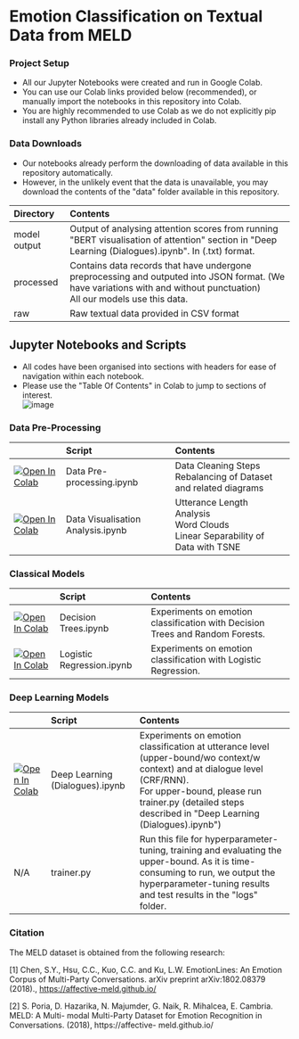 # Emotion Classification on Textual Data from MELD

### Project Setup
- All our Jupyter Notebooks were created and run in Google Colab.
- You can use our Colab links provided below (recommended), or manually import the notebooks in this repository into Colab.
- You are highly recommended to use Colab as we do not explicitly pip install any Python libraries already included in Colab.

### Data Downloads
- Our notebooks already perform the downloading of data available in this repository automatically.
- However, in the unlikely event that the data is unavailable, you may download the contents of the "data" folder available in this repository.

| Directory | Contents |
|:--------|:-----------|
| model output | Output of analysing attention scores from running "BERT visualisation of attention" section in "Deep Learning (Dialogues).ipynb". In (.txt) format. |
| processed | Contains data records that have undergone preprocessing and outputed into JSON format. (We have variations with and without punctuation) <br> All our models use this data. |
| raw | Raw textual data provided in CSV format |

## Jupyter Notebooks and Scripts
- All codes have been organised into sections with headers for ease of navigation within each notebook.
- Please use the "Table Of Contents" in Colab to jump to sections of interest.
<br>![image](https://github.com/r0b0pp1/CS5228_emotion_in_conversation/assets/22906940/a3c12516-20d2-41de-9910-4398cf6005e3)


### Data Pre-Processing
| &nbsp;&nbsp;&nbsp;&nbsp;&nbsp;&nbsp;&nbsp;&nbsp;&nbsp;&nbsp; | Script | Contents |
|---------------|:--------|:-----------|
| [![Open In Colab](https://colab.research.google.com/assets/colab-badge.svg)](https://colab.research.google.com/drive/1oRXfVLD7EH-108klTXtGIkDnaHWz9SOM?usp=sharing) | Data Pre-processing.ipynb | Data Cleaning Steps <br> Rebalancing of Dataset and related diagrams |
| [![Open In Colab](https://colab.research.google.com/assets/colab-badge.svg)](https://colab.research.google.com/drive/1_m9kImUDGg3dqJX111QeX27ba2LPaJwO?usp=sharing) | Data Visualisation Analysis.ipynb | Utterance Length Analysis <br> Word Clouds <br> Linear Separability of Data with TSNE  |

### Classical Models
| &nbsp;&nbsp;&nbsp;&nbsp;&nbsp;&nbsp;&nbsp;&nbsp;&nbsp;&nbsp; | Script | Contents |
|---------------|:--------|:-----------|
| [![Open In Colab](https://colab.research.google.com/assets/colab-badge.svg)](https://colab.research.google.com/drive/1S8Y_Y87lh7K8TGZF4erm17bo2Zx-bdqm?usp=sharing) | Decision Trees.ipynb | Experiments on emotion classification with Decision Trees and Random Forests.  |
| [![Open In Colab](https://colab.research.google.com/assets/colab-badge.svg)](https://colab.research.google.com/drive/1kSzEwnC3tnWLN7ruEzzEQPuWf_46GeHe?usp=sharing) | Logistic Regression.ipynb | Experiments on emotion classification with Logistic Regression. |

### Deep Learning Models
| &nbsp;&nbsp;&nbsp;&nbsp;&nbsp;&nbsp;&nbsp;&nbsp;&nbsp;&nbsp; | Script | Contents |
|---------------|:--------|:-----------|
| [![Open In Colab](https://colab.research.google.com/assets/colab-badge.svg)](https://colab.research.google.com/drive/1fuY7fTGydp4WmSkN_s85WvtGd-BWuRVp?usp=sharing) | Deep Learning (Dialogues).ipynb | Experiments on emotion classification at utterance level (upper-bound/wo context/w context) and at dialogue level (CRF/RNN).  <br> For upper-bound, please run trainer.py (detailed steps described in "Deep Learning (Dialogues).ipynb") |
| N/A | trainer.py | Run this file for hyperparameter-tuning, training and evaluating the upper-bound. As it is time-consuming to run, we output the hyperparameter-tuning results and test results in the "logs" folder. |

### Citation
The MELD dataset is obtained from the following research:

[1] Chen, S.Y., Hsu, C.C., Kuo, C.C. and Ku, L.W. EmotionLines: An Emotion Corpus of Multi-Party
Conversations. arXiv preprint arXiv:1802.08379 (2018)., https://affective-meld.github.io/

[2] S. Poria, D. Hazarika, N. Majumder, G. Naik, R. Mihalcea, E. Cambria. MELD: A Multi-
modal Multi-Party Dataset for Emotion Recognition in Conversations. (2018), https://affective-
meld.github.io/
